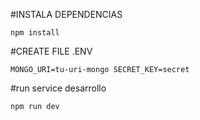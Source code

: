 

#INSTALA DEPENDENCIAS

`npm install`

#CREATE FILE .ENV

`MONGO_URI=tu-uri-mongo
SECRET_KEY=secret`

#run service desarrollo

`npm run dev`
